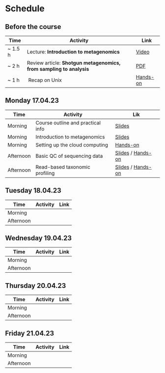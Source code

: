# Schedule

## Before the course

|Time     |Activity|Link|
|---------|--------|----|
| ~ 1.5 h | Lecture: __Introduction to metagenomics__ | [Video](https://www.youtube.com/watch?v=RjNdHGK4ruo)|
| ~ 2 h  | Review article: __Shotgun metagenomics, from sampling to analysis__ | [PDF](Lectures/nbt.3935.pdf)|
| ~ 1 h | Recap on Unix | [Hands-on](command-line-basics.md)|

## Monday 17.04.23

|Time     |Activity|Lik|
|---------|--------|----|
|Morning  |Course outline and practical info|[Slides](Lectures/course-outline-and-practical-info.pdf)|
|Morning  |Introduction to metagenomics|[Slides](Lectures/introduction-to-metagenomics.pdf)|
|Morning  |Setting up the cloud computing|[Hands-on](exercises.md#setting-up-the-cloud-computing)|
|Afternoon|Basic QC of sequencing data|[Slides](Lectures/) / [Hands-on](exercises.md#basic-qc-of-sequencing-data)|
|Afternoon|Read-based taxonomic profiling|[Slides](Lectures/read-based-taxonomic-profiling.pdf) / [Hands-on](exercises.md#read-based-taxonomic-profiling)|

## Tuesday 18.04.23

|Time     |Activity|Link|
|---------|--------|----|
|Morning  |||
|Afternoon|||

## Wednesday 19.04.23

|Time     |Activity|Link|
|---------|--------|----|
|Morning  |||
|Afternoon|||

## Thursday 20.04.23

|Time     |Activity|Link|
|---------|--------|----|
|Morning  |||
|Afternoon|||

## Friday 21.04.23

|Time     |Activity|Link|
|---------|--------|----|
|Morning  |||
|Afternoon|||
